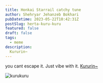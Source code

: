 ```yaml
---
title: Honkai Starrail catchy tune
author: Shehryar Jehanzeb Bokhari
pubDatetime: 2023-05-22T10:42:31Z
postSlug: herta-kuru-kuru
featured: false
draft: false
tags:
  - meme
description:
  Kururin~
---
```


you cant escape it. Just vibe with it. [Kururin~](https://www.youtube.com/watch?v=NY0ffyEu6uo)
<!-- https://docs.astro.build/en/guides/images/ -->
<div> 
  <img src="/assets/hertaa1.gif" class="sm:w-1/2 mx-auto" alt="kurukuru">
</div>